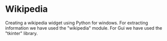 # Wikipedia
Creating a wikipedia widget using Python for windows.
For extracting information we have used the "wikipedia" module.
For Gui we have used the "tkinter" library.
